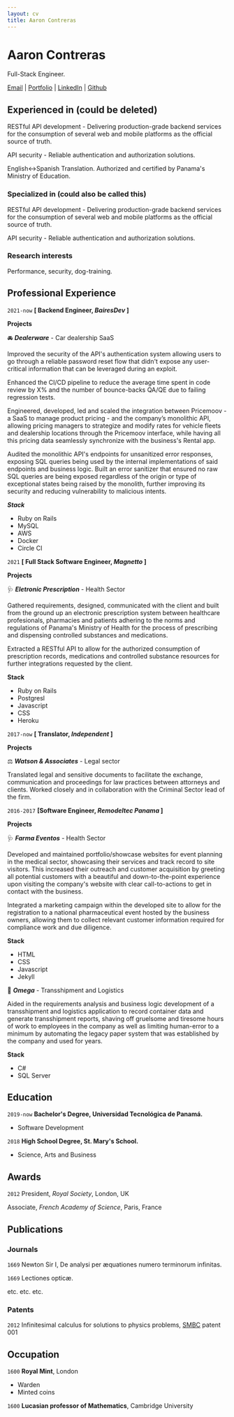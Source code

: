 ```yaml
---
layout: cv
title: Aaron Contreras
---
```

# Aaron Contreras
Full-Stack Engineer.

<div id="webaddress">
<a href="mailto:aaronlcaq@gmail.com" target="_blank">Email</a>
| <a href="https://github.com/aaron-contreras" target="_blank">Portfolio</a>
| <a href="https://www.linkedin.com/in/aaron-l-contreras/" target="_blank">LinkedIn</a>
| <a href="https://github.com/aaron-contreras" target="_blank">Github</a>
</div>

## Experienced in (could be deleted)

RESTful API development - Delivering production-grade backend services for the consumption of several web and mobile platforms as the official source of truth.

API security - Reliable authentication and authorization solutions.

English<->Spanish Translation. Authorized and certified by Panama's Ministry of Education.

### Specialized in (could also be called this)

RESTful API development - Delivering production-grade backend services for the consumption of several web and mobile platforms as the official source of truth.

API security - Reliable authentication and authorization solutions.


### Research interests

Performance, security, dog-training.


## Professional Experience

`2021-now`
__[ Backend Engineer, _BairesDev_ ]__

__Projects__

🚘 ___Dealerware___ - Car dealership SaaS

Improved the security of the API's authentication system allowing users to go through a reliable password reset flow that didn't expose any user-critical information that can
be leveraged during an exploit.

Enhanced the CI/CD pipeline to reduce the average time spent in code review by X% and the number of bounce-backs QA/QE due to failing regression tests.

Engineered, developed, led and scaled the integration between Pricemoov - a SaaS to manage product pricing - and the company’s monolithic API, allowing pricing managers to strategize and modify rates for vehicle fleets and dealership locations through the Pricemoov interface, while having all this pricing data seamlessly synchronize with the business's Rental app.

Audited the monolithic API's endpoints for unsanitized error responses, exposing SQL queries being used by the internal implementations of said endpoints and business logic. Built an error sanitizer that ensured no raw SQL queries are being exposed regardless of the origin or type of exceptional states being raised by the monolith, further improving its security and reducing vulnerability to malicious intents.

___Stack___
- Ruby on Rails
- MySQL
- AWS
- Docker
- Circle CI

`2021`
__[ Full Stack Software Engineer, _Magnetto_ ]__

__Projects__  

🩺 ___Eletronic Prescription___  - Health Sector

Gathered requirements, designed, communicated with the client and built from the ground up an electronic prescription system between healthcare profesionals, pharmacies and patients adhering to the norms and regulations of Panama's Ministry of Health for the process of prescribing and dispensing controlled substances and medications.

Extracted a RESTful API to allow for the authorized consumption of prescription records, medications and controlled substance resources for further integrations requested by the client.

__Stack__
- Ruby on Rails
- Postgresl
- Javascript
- CSS
- Heroku

`2017-now`
__[ Translator, _Independent_ ]__

__Projects__  

⚖️ ___Watson & Associates___  - Legal sector

Translated legal and sensitive documents to facilitate the exchange, communication and proceedings for law practices between attorneys and clients. Worked closely and in collaboration with the Criminal Sector lead of the firm.

`2016-2017`
__[Software Engineer, _Remodeltec Panama_ ]__

__Projects__  

🩺 ___Farma Eventos___ - Health Sector

Developed and maintained portfolio/showcase websites for event planning in the medical sector, showcasing their services and track record to site visitors. This increased their outreach and customer acquisition by greeting all potential customers with a beautiful and down-to-the-point experience upon visiting the company's website with clear call-to-actions to get in contact with the business.

Integrated a marketing campaign within the developed site to allow for the registration to a national pharmaceutical event hosted by the business owners, allowing them to collect relevant customer information required for compliance work and due diligence.

__Stack__
- HTML
- CSS
- Javascript
- Jekyll

🚢 ___Omega___  - Transshipment and Logistics

Aided in the requirements analysis and business logic development of a transshipment and logistics application to record container data and generate transshipment reports, shaving off gruelsome and tiresome hours of work to employees in the company as well as limiting human-error to a minimum by automating the legacy paper system that was established by the company and used for years.

__Stack__
- C#
- SQL Server

## Education

`2019-now`
__Bachelor's Degree, Universidad Tecnológica de Panamá.__

- Software Development

`2018`
__High School Degree, St. Mary's School.__

- Science, Arts and Business

## Awards

`2012`
President, *Royal Society*, London, UK

Associate, *French Academy of Science*, Paris, France



## Publications

<!-- A list is also available [online](http://scholar.google.co.uk/citations?user=LTOTl0YAAAAJ) -->

### Journals

`1669`
Newton Sir I, De analysi per æquationes numero terminorum infinitas. 

`1669`
Lectiones opticæ.

etc. etc. etc.

### Patents

`2012`
Infinitesimal calculus for solutions to physics problems, [SMBC](http://www.techdirt.com/articles/20121011/09312820678/if-patents-had-been-around-time-newton.shtml) patent 001


## Occupation

`1600`
__Royal Mint__, London

- Warden
- Minted coins

`1600`
__Lucasian professor of Mathematics__, Cambridge University



<!-- ### Footer

Last updated: May 2013 -->


